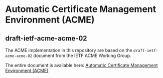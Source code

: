# Automatic Certificate Management Environment (ACME)
## draft-ietf-acme-acme-02

The ACME implementation in this repository are based on the
`draft-ietf-acme-acme-02` document from the IETF ACME Working Group.

The entire document is available here: [Automatic Certificate Management Environment (ACME)](https://tools.ietf.org/id/draft-ietf-acme-acme-02.html)
